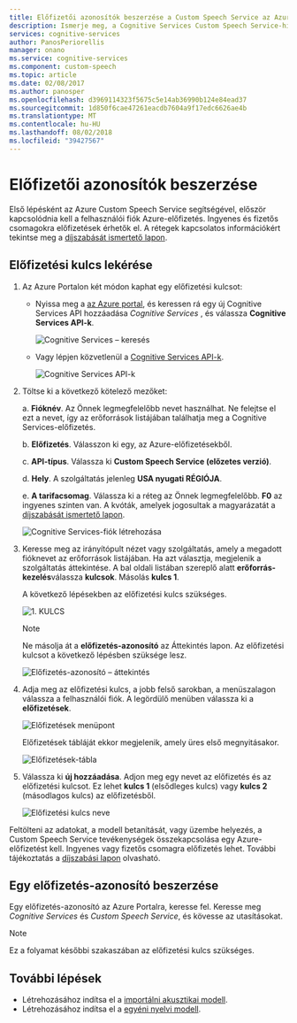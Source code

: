 ```yaml
---
title: Előfizetői azonosítók beszerzése a Custom Speech Service az Azure-ban |} A Microsoft Docs
description: Ismerje meg, a Cognitive Services Custom Speech Service-hívások előfizetési kulcsainak beszerzése.
services: cognitive-services
author: PanosPeriorellis
manager: onano
ms.service: cognitive-services
ms.component: custom-speech
ms.topic: article
ms.date: 02/08/2017
ms.author: panosper
ms.openlocfilehash: d3969114323f5675c5e14ab36990b124e84ead37
ms.sourcegitcommit: 1d850f6cae47261eacdb7604a9f17edc6626ae4b
ms.translationtype: MT
ms.contentlocale: hu-HU
ms.lasthandoff: 08/02/2018
ms.locfileid: "39427567"
---
```

# <a name="obtain-subscription-keys"></a>Előfizetői azonosítók beszerzése
Első lépésként az Azure Custom Speech Service segítségével, először kapcsolódnia kell a felhasználói fiók Azure-előfizetés. Ingyenes és fizetős csomagokra előfizetések érhetők el. A rétegek kapcsolatos információkért tekintse meg a [díjszabását ismertető lapon](https://www.microsoft.com/cognitive-services/en-us/pricing).

## <a name="get-a-subscription-key"></a>Előfizetési kulcs lekérése
1. Az Azure Portalon két módon kaphat egy előfizetési kulcsot:

    * Nyissa meg a [az Azure portal](https://ms.portal.azure.com), és keressen rá egy új Cognitive Services API hozzáadása _Cognitive Services_ , és válassza **Cognitive Services API-k**.

      ![Cognitive Services – keresés](../../../media/cognitive-services/custom-speech-service/custom-speech-azure-subscription.png)

    * Vagy lépjen közvetlenül a [Cognitive Services API-k](https://ms.portal.azure.com/#create/Microsoft.CognitiveServices).

        ![Cognitive Services API-k](../../../media/cognitive-services/custom-speech-service/custom-speech-azure-subscription2.png)

    
1. Töltse ki a következő kötelező mezőket:

      a. **Fióknév**. Az Önnek legmegfelelőbb nevet használhat. Ne felejtse el ezt a nevet, így az erőforrások listájában találhatja meg a Cognitive Services-előfizetés.

      b. **Előfizetés**. Válasszon ki egy, az Azure-előfizetésekből.

      c. **API-típus**. Válassza ki **Custom Speech Service (előzetes verzió)**.

      d. **Hely**. A szolgáltatás jelenleg **USA nyugati RÉGIÓJA**.

      e. **A tarifacsomag**. Válassza ki a réteg az Önnek legmegfelelőbb. **F0** az ingyenes szinten van. A kvóták, amelyek jogosultak a magyarázatát a [díjszabását ismertető lapon](https://www.microsoft.com/cognitive-services/en-us/pricing).

      ![Cognitive Services-fiók létrehozása](../../../media/cognitive-services/custom-speech-service/custom-speech-azure-cris-blade.png)

1. Keresse meg az irányítópult nézet vagy szolgáltatás, amely a megadott fióknevet az erőforrások listájában. Ha azt választja, megjelenik a szolgáltatás áttekintése. A bal oldali listában szereplő alatt **erőforrás-kezelés**válassza **kulcsok**. Másolás **kulcs 1**.

      A következő lépésekben az előfizetési kulcs szükséges.

      ![1. KULCS](../../../media/cognitive-services/custom-speech-service/custom-speech-azure-cris-keys2.png)

      > [!NOTE]
      > Ne másolja át a **előfizetés-azonosító** az Áttekintés lapon. Az előfizetési kulcsot a következő lépésben szüksége lesz.
      >

      ![Előfizetés-azonosító – áttekintés](../../../media/cognitive-services/custom-speech-service/custom-speech-azure-cris-keys.png)

1. Adja meg az előfizetési kulcs, a jobb felső sarokban, a menüszalagon válassza a felhasználói fiók. A legördülő menüben válassza ki a **előfizetések**.

      ![Előfizetések menüpont](../../../media/cognitive-services/custom-speech-service/custom-speech-subscription-selection.png)

    Előfizetések tábláját ekkor megjelenik, amely üres első megnyitásakor.

    ![Előfizetések-tábla](../../../media/cognitive-services/custom-speech-service/custom-speech-subscription-list.png)

1. Válassza ki **új hozzáadása**. Adjon meg egy nevet az előfizetés és az előfizetési kulcsot. Ez lehet **kulcs 1** (elsődleges kulcs) vagy **kulcs 2** (másodlagos kulcs) az előfizetésből.

      ![Előfizetési kulcs neve](../../../media/cognitive-services/custom-speech-service/custom-speech-enter-subsciption.png)

Feltölteni az adatokat, a modell betanítását, vagy üzembe helyezés, a Custom Speech Service tevékenységek összekapcsolása egy Azure-előfizetést kell. Ingyenes vagy fizetős csomagra előfizetés lehet. További tájékoztatás a [díjszabási lapon](https://www.microsoft.com/cognitive-services/en-us/pricing) olvasható.

## <a name="get-a-subscription-id"></a>Egy előfizetés-azonosító beszerzése
Egy előfizetés-azonosító az Azure Portalra, keresse fel. Keresse meg *Cognitive Services* és *Custom Speech Service*, és kövesse az utasításokat.

> [!NOTE]
> Ez a folyamat későbbi szakaszában az előfizetési kulcs szükséges.
>

## <a name="next-steps"></a>További lépések
* Létrehozásához indítsa el a [importálni akusztikai modell](cognitive-services-custom-speech-create-acoustic-model.md).
* Létrehozásához indítsa el a [egyéni nyelvi modell](cognitive-services-custom-speech-create-language-model.md).
